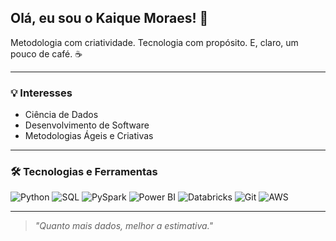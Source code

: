 ## Olá, eu sou o Kaique Moraes! 🔢

Metodologia com criatividade. Tecnologia com propósito. E, claro, um pouco de café. ☕️

---

### 💡 Interesses

- Ciência de Dados
- Desenvolvimento de Software
- Metodologias Ágeis e Criativas

---

### 🛠️ Tecnologias e Ferramentas

![Python](https://img.shields.io/badge/Python-3776AB?style=flat&logo=python&logoColor=white)
![SQL](https://img.shields.io/badge/SQL-4479A1?style=flat&logo=postgresql&logoColor=white)
![PySpark](https://img.shields.io/badge/PySpark-E25A1C?style=flat&logo=apache-spark&logoColor=white)
![Power BI](https://img.shields.io/badge/Power%20BI-F2C811?style=flat&logo=power-bi&logoColor=black)
![Databricks](https://img.shields.io/badge/Databricks-FF6F20?style=flat&logo=databricks&logoColor=white)
![Git](https://img.shields.io/badge/Git-F05032?style=flat&logo=git&logoColor=white)
![AWS](https://img.shields.io/badge/AWS-232F3E?style=flat&logo=amazonaws&logoColor=white)

---

> _"Quanto mais dados, melhor a estimativa."_
